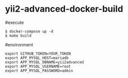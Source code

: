 # yii2-advanced-docker-build

#execute
```
$ docker-compose up -d
$ make build
```

#environment
```
export GITHUB_TOKEN=YOUR_TOKEN
export APP_MYSQL_HOST=mariadb
export APP_MYSQL_DBNAME=yii2advanced
export APP_MYSQL_USERNAME=root
export APP_MYSQL_PASSWORD=admin
```